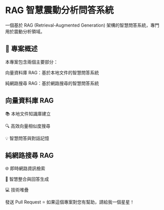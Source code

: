 # RAG 智慧震動分析問答系統
一個基於 RAG (Retrieval-Augmented Generation) 架構的智慧問答系統，專門用於震動分析領域。

## 📖 專案概述
本專案包含兩個主要部分：

向量資料庫 RAG：基於本地文件的智慧問答系統

純網路搜尋 RAG：基於網路搜尋的智慧問答系統

## 向量資料庫 RAG

📚 本地文件知識庫建立

🔍 高效向量相似度搜尋

💡 智慧問答與對話記憶

## 純網路搜尋 RAG

🌐 即時網路資訊檢索

🤖 智慧整合與回答生成

💻 技術堆疊


發送 Pull Request
⭐ 如果這個專案對您有幫助，請給我一個星星！
